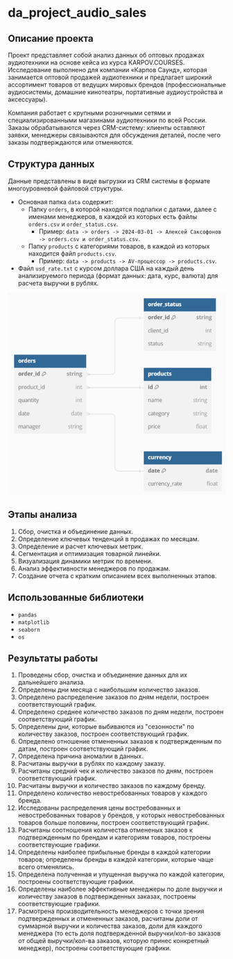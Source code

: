 # da_project_audio_sales

## Описание проекта
Проект представляет собой анализ данных об оптовых продажах аудиотехники на основе кейса из курса KARPOV.COURSES. Исследование выполнено для компании «Карпов Саунд», которая занимается оптовой продажей аудиотехники и предлагает широкий ассортимент товаров от ведущих мировых брендов (профессиональные аудиосистемы, домашние кинотеатры, портативные аудиоустройства и аксессуары).

Компания работает с крупными розничными сетями и специализированными магазинами аудиотехники по всей России. Заказы обрабатываются через CRM-систему: клиенты оставляют заявки, менеджеры связываются для обсуждения деталей, после чего заказы подтверждаются или отменяются.

## Структура данных
Данные представлены в виде выгрузки из CRM системы в формате многоуровневой файловой структуры.

- Основная папка `data` содержит:
  - Папку `orders`, в которой находятся подпапки с датами, далее с именами менеджеров, в каждой из которых есть файлы `orders.csv` и `order_status.csv`.
    - Пример: `data -> orders -> 2024-03-01 -> Алексей Саксофонов -> orders.csv и order_status.csv`.
  - Папку `products` с категориями товаров, в каждой из которых находится файл `products.csv`.
    - Пример: `data -> products -> AV-процессор -> products.csv`.
- Файл `usd_rate.txt` с курсом доллара США на каждый день анализируемого периода (формат данных: дата, курс, валюта) для расчета выручки в рублях.

![Data structure](data_structure.png)

## Этапы анализа
1. Сбор, очистка и объединение данных.
2. Определение ключевых тенденций в продажах по месяцам.
3. Определение и расчет ключевых метрик.
4. Сегментация и оптимизация товарной линейки.
5. Визуализация динамики метрик по времени.
6. Анализ эффективности менеджеров по продажам.
7. Создание отчета с кратким описанием всех выполненных этапов.

## Использованные библиотеки
- `pandas`
- `matplotlib`
- `seaborn`
- `os`

## Результаты работы
1. Проведены сбор, очистка и объединение данных для их дальнейшего анализа.
2. Определены дни месяца с наибольшим количество заказов.
3. Определено распределение заказов по дням недели, построен соответствующий график.
4. Определено среднее количество заказов по дням недели, построен соответствующий график.
5. Определены дни, которые выбиваются из "сезонности" по количеству заказов, построен соответствующий график.
6. Определено отношение отмененных заказов к подтвержденным по датам, построен соответствующий график.
7. Определена причина аномалии в данных.
8. Расчитаны выручки в рублях по каждому заказу.
9. Расчитаны средний чек и количество заказов по дням, построен соответствующий график.
10. Расчитаны выручки и количество заказов по каждому бренду.
11. Определено количество невостребованных товаров у каждого бренда.
12. Исследованы распределения цены востребованных и невостребованных товаров у брендов, у которых невостребованных товаров больше половины, построен соответствующий график.
13. Расчитаны соотношения количества отмененых заказов к подтвержденным по брендам и категориям товаров, построены соответствующие графики.
14. Определены наиболее прибыльные бренды в каждой категории товаров; определены бренды в каждой категории, которые чаще всего отменялись.
15. Определена полученная и упущенная выручка по каждой категории, построены соответствующие графики.
16. Определены наиболее эффективные менеджеры по доле выручки и количеству заказов в подтвержденных заказах, построены соответствующие графики.
17. Расмотрена производительность менеджеров с точки зрения подтвержденных и отмененных заказов, расчитаны доли от суммарной выручки и количества заказов, доли для каждого менеджера (то есть доля подтвержденной выручки/кол-во заказов от общей выручки/кол-ва заказов, которую принес конкретный менеджер), построены соответствующие графики.
